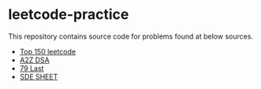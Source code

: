 # leetcode-practice

This repository contains source code for problems found at below sources.

- [Top 150 leetcode](https://leetcode.com/studyplan/top-interview-150/)
- [A2Z DSA](https://takeuforward.org/strivers-a2z-dsa-course/strivers-a2z-dsa-course-sheet-2)
- [79 Last](https://takeuforward.org/interview-sheets/strivers-79-last-moment-dsa-sheet-ace-interviews)
- [SDE SHEET](https://takeuforward.org/interviews/strivers-sde-sheet-top-coding-interview-problems)
